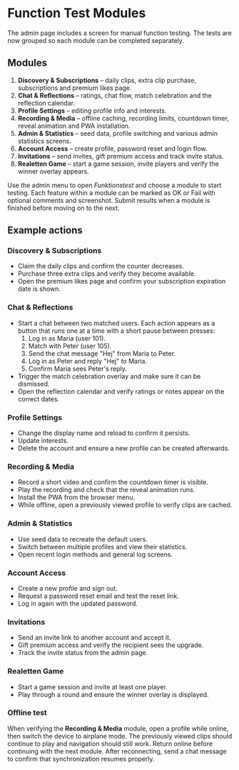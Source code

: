 # Function Test Modules

The admin page includes a screen for manual function testing. The tests are now grouped so each module can be completed separately.

## Modules

1. **Discovery & Subscriptions** – daily clips, extra clip purchase, subscriptions and premium likes page.
2. **Chat & Reflections** – ratings, chat flow, match celebration and the reflection calendar.
3. **Profile Settings** – editing profile info and interests.
4. **Recording & Media** – offline caching, recording limits, countdown timer, reveal animation and PWA installation.
5. **Admin & Statistics** – seed data, profile switching and various admin statistics screens.
6. **Account Access** – create profile, password reset and login flow.
7. **Invitations** – send invites, gift premium access and track invite status.
8. **Realetten Game** – start a game session, invite players and verify the winner overlay appears.

Use the admin menu to open *Funktionstest* and choose a module to start testing. Each feature within a module can be marked as OK or Fail with optional comments and screenshot. Submit results when a module is finished before moving on to the next.

## Example actions

### Discovery & Subscriptions

- Claim the daily clips and confirm the counter decreases.
- Purchase three extra clips and verify they become available.
- Open the premium likes page and confirm your subscription expiration date is shown.

### Chat & Reflections

- Start a chat between two matched users. Each action appears as a button that runs one at a time with a short pause between presses:
  1. Log in as Maria (user 101).
  2. Match with Peter (user 105).
  3. Send the chat message "Hej" from Maria to Peter.
  4. Log in as Peter and reply "Hej" to Maria.
  5. Confirm Maria sees Peter's reply.
- Trigger the match celebration overlay and make sure it can be dismissed.
- Open the reflection calendar and verify ratings or notes appear on the correct dates.

### Profile Settings

- Change the display name and reload to confirm it persists.
- Update interests.
- Delete the account and ensure a new profile can be created afterwards.

### Recording & Media

- Record a short video and confirm the countdown timer is visible.
- Play the recording and check that the reveal animation runs.
- Install the PWA from the browser menu.
- While offline, open a previously viewed profile to verify clips are cached.

### Admin & Statistics

- Use seed data to recreate the default users.
- Switch between multiple profiles and view their statistics.
- Open recent login methods and general log screens.

### Account Access

- Create a new profile and sign out.
- Request a password reset email and test the reset link.
- Log in again with the updated password.

### Invitations

- Send an invite link to another account and accept it.
- Gift premium access and verify the recipient sees the upgrade.
- Track the invite status from the admin page.

### Realetten Game

- Start a game session and invite at least one player.
- Play through a round and ensure the winner overlay is displayed.

### Offline test

When verifying the **Recording & Media** module, open a profile while online, then switch the device to airplane mode. The previously viewed clips should continue to play and navigation should still work. Return online before continuing with the next module.
After reconnecting, send a chat message to confirm that synchronization resumes properly.
